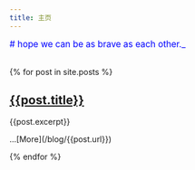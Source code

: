 ```yaml
---
title: 主页
---
```

<div style="color:blue;font-size:1.1em">
# hope we can be as brave as each other._
</div>
<br />

{% for post in site.posts %}
## [{{post.title}}](/blog/{{post.url}})
<p>{{post.excerpt}}</p>...[More](/blog/{{post.url}})
<br />

{% endfor %}
